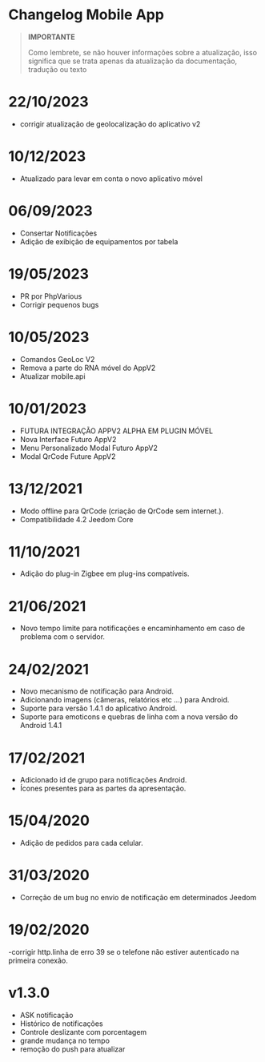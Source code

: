 # Changelog Mobile App

>**IMPORTANTE**
>
>Como lembrete, se não houver informações sobre a atualização, isso significa que se trata apenas da atualização da documentação, tradução ou texto


# 22/10/2023

- corrigir atualização de geolocalização do aplicativo v2
  
# 10/12/2023

- Atualizado para levar em conta o novo aplicativo móvel


# 06/09/2023

- Consertar Notificações
- Adição de exibição de equipamentos por tabela

# 19/05/2023

- PR por PhpVarious
- Corrigir pequenos bugs


# 10/05/2023

- Comandos GeoLoc V2
- Remova a parte do RNA móvel do AppV2
- Atualizar mobile.api


# 10/01/2023

- FUTURA INTEGRAÇÃO APPV2 ALPHA EM PLUGIN MÓVEL
- Nova Interface Futuro AppV2
- Menu Personalizado Modal Futuro AppV2
- Modal QrCode Future AppV2

# 13/12/2021

- Modo offline para QrCode (criação de QrCode sem internet.).
- Compatibilidade 4.2 Jeedom Core

# 11/10/2021

- Adição do plug-in Zigbee em plug-ins compatíveis.

# 21/06/2021

- Novo tempo limite para notificações e encaminhamento em caso de problema com o servidor.

# 24/02/2021

- Novo mecanismo de notificação para Android.
- Adicionando imagens (câmeras, relatórios etc ...) para Android.
- Suporte para versão 1.4.1 do aplicativo Android.
- Suporte para emoticons e quebras de linha com a nova versão do Android 1.4.1

# 17/02/2021

- Adicionado id de grupo para notificações Android.
- Ícones presentes para as partes da apresentação.

# 15/04/2020

- Adição de pedidos para cada celular.

# 31/03/2020

- Correção de um bug no envio de notificação em determinados Jeedom

# 19/02/2020

-corrigir http.linha de erro 39 se o telefone não estiver autenticado na primeira conexão.

# v1.3.0

- ASK notificação
- Histórico de notificações
- Controle deslizante com porcentagem
- grande mudança no tempo
- remoção do push para atualizar
